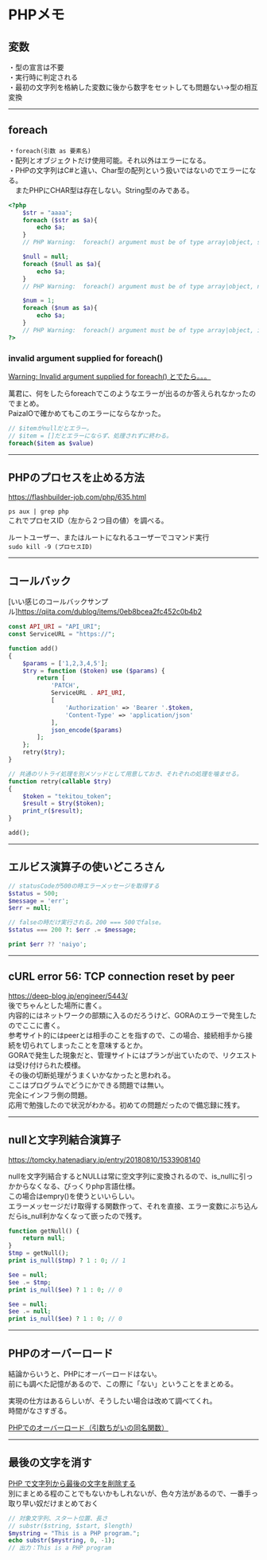 # PHPメモ

## 変数

・型の宣言は不要  
・実行時に判定される  
・最初の文字列を格納した変数に後から数字をセットしても問題ない→型の相互変換

---

## foreach

・`foreach(引数 as 要素名)`  
・配列とオブジェクトだけ使用可能。それ以外はエラーになる。  
・PHPの文字列はC#と違い、Char型の配列という扱いではないのでエラーになる。  
　またPHPにCHAR型は存在しない。String型のみである。  

``` PHP
<?php
    $str = "aaaa";
    foreach ($str as $a){
        echo $a;
    }
    // PHP Warning:  foreach() argument must be of type array|object, string given in /workspace/Main.php on line 4

    $null = null;
    foreach ($null as $a){
        echo $a;
    }
    // PHP Warning:  foreach() argument must be of type array|object, null given in /workspace/Main.php on line 14

    $num = 1;
    foreach ($num as $a){
        echo $a;
    }
    // PHP Warning:  foreach() argument must be of type array|object, int given in /workspace/Main.php on line 19
?>
```

### invalid argument supplied for foreach()

[Warning: Invalid argument supplied for foreach() とでたら。。。](https://hacknote.jp/archives/19783/)  

萬君に、何をしたらforeachでこのようなエラーが出るのか答えられなかったのでまとめ。  
PaizaIOで確かめてもこのエラーにならなかった。

``` php
// $itemがnullだとエラー。
// $item = []だとエラーにならず、処理されずに終わる。
foreach($item as $value)
```

---

## PHPのプロセスを止める方法

<https://flashbuilder-job.com/php/635.html>

`ps aux | grep php`  
これでプロセスID（左から２つ目の値）を調べる。  

ルートユーザー、またはルートになれるユーザーでコマンド実行  
`sudo kill -9 (プロセスID)`  

---

## コールバック

[いい感じのコールバックサンプル]<https://qiita.com/dublog/items/0eb8bcea2fc452c0b4b2>

```php
const API_URI = "API_URI";
const ServiceURL = "https://";

function add()
{
    $params = ['1,2,3,4,5'];
    $try = function ($token) use ($params) {
        return [
            'PATCH',
            ServiceURL . API_URI,
            [
                'Authorization' => 'Bearer '.$token,
                'Content-Type' => 'application/json'
            ],
            json_encode($params)
        ];
    };
    retry($try);
}

// 共通のリトライ処理を別メソッドとして用意しておき、それぞれの処理を噛ませる。
function retry(callable $try)
{
    $token = "tekitou_token";
    $result = $try($token);
    print_r($result);
}

add();
```

---

## エルビス演算子の使いどころさん

```php
// statusCodeが500の時エラーメッセージを取得する
$status = 500;
$message = 'err';
$err = null;

// falseの時だけ実行される。200 === 500でfalse。
$status === 200 ?: $err .= $message;

print $err ?? 'naiyo';
```

---

## cURL error 56: TCP connection reset by peer

<https://deep-blog.jp/engineer/5443/>  
後でちゃんとした場所に書く。  
内容的にはネットワークの部類に入るのだろうけど、GORAのエラーで発生したのでここに書く。  
参考サイト的にはpeerとは相手のことを指すので、この場合、接続相手から接続を切られてしまったことを意味するとか。  
GORAで発生した現象だと、管理サイトにはプランが出ていたので、リクエストは受け付けられた模様。  
その後の切断処理がうまくいかなかったと思われる。  
ここはプログラムでどうにかできる問題では無い。  
完全にインフラ側の問題。  
応用で勉強したので状況がわかる。初めての問題だったので備忘録に残す。  

---

## nullと文字列結合演算子

<https://tomcky.hatenadiary.jp/entry/20180810/1533908140>

nullを文字列結合するとNULLは常に空文字列に変換されるので、is_nullに引っかからなくなる、びっくりphp言語仕様。  
この場合はempry()を使うといいらしい。  
エラーメッセージだけ取得する関数作って、それを直接、エラー変数にぶち込んだらis_null利かなくなって嵌ったので残す。  

``` php
function getNull() {
    return null;
}
$tmp = getNull();
print is_null($tmp) ? 1 : 0; // 1

$ee = null;
$ee .= $tmp;
print is_null($ee) ? 1 : 0; // 0

$ee = null;
$ee .= null;
print is_null($ee) ? 1 : 0; // 0
```

---

## PHPのオーバーロード

結論からいうと、PHPにオーバーロードはない。  
前にも調べた記憶があるので、この際に「ない」ということをまとめる。  

実現の仕方はあるらしいが、そうしたい場合は改めて調べてくれ。  
時間がなさすぎる。  

[PHPでのオーバーロード（引数ちがいの同名関数）](https://qiita.com/yasumodev/items/cf3da2a2f5547358e780)  

---

## 最後の文字を消す

[PHP で文字列から最後の文字を削除する](https://www.delftstack.com/ja/howto/php/php-remove-last-character-from-string/)  
別にまとめる程のことでもないかもしれないが、色々方法があるので、一番手っ取り早い奴だけまとめておく  

``` php
// 対象文字列、スタート位置、長さ
// substr($string, $start, $length)
$mystring = "This is a PHP program.";
echo substr($mystring, 0, -1);
// 出力：This is a PHP program
```
